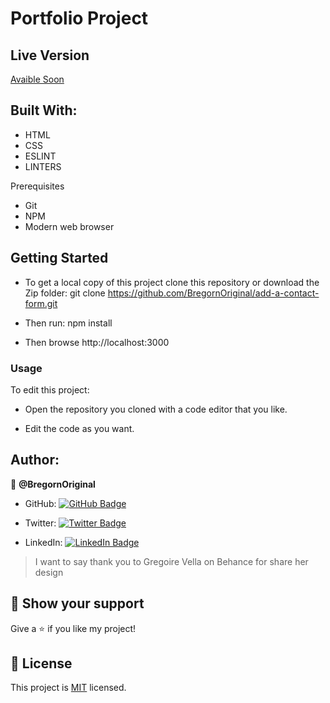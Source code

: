 # Portfolio Project

## Live Version

[Avaible Soon]()


## Built With:

- HTML
- CSS
- ESLINT
- LINTERS

Prerequisites

- Git
- NPM
- Modern web browser

## Getting Started
- To get a local copy of this project clone this repository or download the Zip folder:
git clone https://github.com/BregornOriginal/add-a-contact-form.git

- Then run:
npm install

- Then browse http://localhost:3000

### Usage

To edit this project:

- Open the repository you cloned with a code editor that you like.

- Edit the code as you want.

## Author:

👤 **@BregornOriginal**

- GitHub: [![GitHub Badge](https://img.shields.io/badge/-BregornOriginal-white?logo=GitHub&logoColor=181717&style=plastic)](https://github.com/BregornOriginal)

- Twitter: [![Twitter Badge](https://img.shields.io/badge/-Bregorn-white?logo=Twitter&logoColor=1DA1F2&style=plastic)](https://twitter.com/Bregorn)

- LinkedIn: [![LinkedIn Badge](https://img.shields.io/badge/-JulioGagliardi-white?logo=LinkedIn&logoColor=1DA1F2&style=plastic)](https://www.linkedin.com/in/julio-gagliardi/)

> I want to say thank you to Gregoire Vella on Behance for share her design

## :star2: Show your support

Give a :star: if you like my project!

## :pencil: License

This project is [MIT](https://github.com/BregornOriginal/add-a-contact-form/blob/main/LICENSE) licensed.
